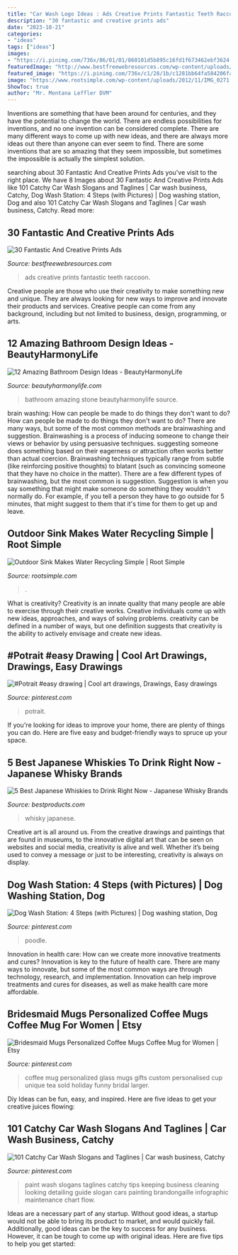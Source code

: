 ```yaml
---
title: "Car Wash Logo Ideas : Ads Creative Prints Fantastic Teeth Raccoon"
description: "30 fantastic and creative prints ads"
date: "2023-10-21"
categories:
- "ideas"
tags: ["ideas"]
images:
- "https://i.pinimg.com/736x/86/01/01/860101d5b895c16fd1f673462ebf3624.jpg"
featuredImage: "http://www.bestfreewebresources.com/wp-content/uploads/2013/02/print-ads-10.jpg"
featured_image: "https://i.pinimg.com/736x/c1/28/1b/c1281bb64fa584206fa919fa2e782ef7.jpg"
image: "https://www.rootsimple.com/wp-content/uploads/2012/11/IMG_0271.jpg"
ShowToc: true
author: "Mr. Montana Leffler DVM"
---
```



Inventions are something that have been around for centuries, and they have the potential to change the world. There are endless possibilities for inventions, and no one invention can be considered complete. There are many different ways to come up with new ideas, and there are always more ideas out there than anyone can ever seem to find. There are some inventions that are so amazing that they seem impossible, but sometimes the impossible is actually the simplest solution.

	

		
searching about 30 Fantastic And Creative Prints Ads you've visit to the right place. We have 8 Images about 30 Fantastic And Creative Prints Ads like 101 Catchy Car Wash Slogans and Taglines | Car wash business, Catchy, Dog Wash Station: 4 Steps (with Pictures) | Dog washing station, Dog and also 101 Catchy Car Wash Slogans and Taglines | Car wash business, Catchy. Read more:
		
    
## 30 Fantastic And Creative Prints Ads

<img loading=lazy src="http://www.bestfreewebresources.com/wp-content/uploads/2013/02/print-ads-10.jpg" onerror="this.onerror=null;this.src='https://tse3.mm.bing.net/th?id=OIP.W4e9Q63mmwleRYo8si2p7wHaJk&amp;pid=15.1';" alt="30 Fantastic And Creative Prints Ads">

_Source: bestfreewebresources.com_

>ads creative prints fantastic teeth raccoon. 

	

Creative people are those who use their creativity to make something new and unique. They are always looking for new ways to improve and innovate their products and services. Creative people can come from any background, including but not limited to business, design, programming, or arts.

    
## 12 Amazing Bathroom Design Ideas - BeautyHarmonyLife

<img loading=lazy src="https://beautyharmonylife.com/wp-content/uploads/2013/08/stone-bathroom-design-ideas-800x1203.jpg" onerror="this.onerror=null;this.src='https://tse2.mm.bing.net/th?id=OIP.6_yIDXccNkMZK7-koYROAQHaLI&amp;pid=15.1';" alt="12 Amazing Bathroom Design Ideas - BeautyHarmonyLife">

_Source: beautyharmonylife.com_

>bathroom amazing stone beautyharmonylife source. 

	

brain washing: How can people be made to do things they don't want to do?
How can people be made to do things they don't want to do? There are many ways, but some of the most common methods are brainwashing and suggestion. Brainwashing is a process of inducing someone to change their views or behavior by using persuasive techniques. suggesting someone does something based on their eagerness or attraction often works better than actual coercion. Brainwashing techniques typically range from subtle (like reinforcing positive thoughts) to blatant (such as convincing someone that they have no choice in the matter). 
There are a few different types of brainwashing, but the most common is suggestion. Suggestion is when you say something that might make someone do something they wouldn't normally do. For example, if you tell a person they have to go outside for 5 minutes, that might suggest to them that it's time for them to get up and leave.

    
## Outdoor Sink Makes Water Recycling Simple | Root Simple

<img loading=lazy src="https://www.rootsimple.com/wp-content/uploads/2012/11/IMG_0271.jpg" onerror="this.onerror=null;this.src='https://tse1.mm.bing.net/th?id=OIP.ByBgizE9rUY5f2jB0rJ_MwAAAA&amp;pid=15.1';" alt="Outdoor Sink Makes Water Recycling Simple | Root Simple">

_Source: rootsimple.com_

>. 

	

What is creativity?
Creativity is an innate quality that many people are able to exercise through their creative works. Creative individuals come up with new ideas, approaches, and ways of solving problems. creativity can be defined in a number of ways, but one definition suggests that creativity is the ability to actively envisage and create new ideas.

    
## #Potrait #easy Drawing | Cool Art Drawings, Drawings, Easy Drawings

<img loading=lazy src="https://i.pinimg.com/736x/c1/28/1b/c1281bb64fa584206fa919fa2e782ef7.jpg" onerror="this.onerror=null;this.src='https://tse1.mm.bing.net/th?id=OIP.Iea2IOscD6ZoTqRNYbfB7gHaKK&amp;pid=15.1';" alt="#Potrait #easy drawing | Cool art drawings, Drawings, Easy drawings">

_Source: pinterest.com_

>potrait. 

	

If you're looking for ideas to improve your home, there are plenty of things you can do. Here are five easy and budget-friendly ways to spruce up your space.

    
## 5 Best Japanese Whiskies To Drink Right Now - Japanese Whisky Brands

<img loading=lazy src="https://hips.hearstapps.com/hmg-prod.s3.amazonaws.com/images/japanese-whisky-1553536532.jpg?crop=1.00xw:1.00xh;0,0&amp;resize=1200:*" onerror="this.onerror=null;this.src='https://tse4.mm.bing.net/th?id=OIP.sKA3TSQSyvBGr95xznMAgQHaDt&amp;pid=15.1';" alt="5 Best Japanese Whiskies to Drink Right Now - Japanese Whisky Brands">

_Source: bestproducts.com_

>whisky japanese. 

	

Creative art is all around us. From the creative drawings and paintings that are found in museums, to the innovative digital art that can be seen on websites and social media, creativity is alive and well. Whether it’s being used to convey a message or just to be interesting, creativity is always on display.

    
## Dog Wash Station: 4 Steps (with Pictures) | Dog Washing Station, Dog

<img loading=lazy src="https://i.pinimg.com/736x/f1/f1/08/f1f1084065b76b543c8c55de64a0c81b.jpg" onerror="this.onerror=null;this.src='https://tse2.mm.bing.net/th?id=OIP._xqmt7m7f9TgoSTp0bk3jQAAAA&amp;pid=15.1';" alt="Dog Wash Station: 4 Steps (with Pictures) | Dog washing station, Dog">

_Source: pinterest.com_

>poodle. 

	

Innovation in health care: How can we create more innovative treatments and cures?
Innovation is key to the future of health care. There are many ways to innovate, but some of the most common ways are through technology, research, and implementation. Innovation can help improve treatments and cures for diseases, as well as make health care more affordable.

    
## Bridesmaid Mugs Personalized Coffee Mugs Coffee Mug For Women | Etsy

<img loading=lazy src="https://i.pinimg.com/736x/96/ae/f4/96aef449f7b471606186f1f897e074b4.jpg" onerror="this.onerror=null;this.src='https://tse3.mm.bing.net/th?id=OIP.T-cK7q5Ulw_995sP9lTyzgHaGj&amp;pid=15.1';" alt="Bridesmaid Mugs Personalized Coffee Mugs Coffee Mug for Women | Etsy">

_Source: pinterest.com_

>coffee mug personalized glass mugs gifts custom personalised cup unique tea sold holiday funny bridal larger. 

	

Diy Ideas can be fun, easy, and inspired. Here are five ideas to get your creative juices flowing:

    
## 101 Catchy Car Wash Slogans And Taglines | Car Wash Business, Catchy

<img loading=lazy src="https://i.pinimg.com/736x/86/01/01/860101d5b895c16fd1f673462ebf3624.jpg" onerror="this.onerror=null;this.src='https://tse1.mm.bing.net/th?id=OIP.43sjnKfxW_OcRs-2bRBgTgHaP0&amp;pid=15.1';" alt="101 Catchy Car Wash Slogans and Taglines | Car wash business, Catchy">

_Source: pinterest.com_

>paint wash slogans taglines catchy tips keeping business cleaning looking detailing guide slogan cars painting brandongaille infographic maintenance chart flow. 

	

Ideas are a necessary part of any startup. Without good ideas, a startup would not be able to bring its product to market, and would quickly fail. Additionally, good ideas can be the key to success for any business. However, it can be tough to come up with original ideas. Here are five tips to help you get started: 

